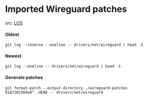 # Imported Wireguard patches

src: [LOS](https://github.com/LineageOS/android_kernel_oneplus_sm8250/commits/lineage-20/drivers/net/wireguard)

#### Oldest
`git log --reverse --oneline -- drivers/net/wireguard | head -1`

#### Newest
`git log --oneline -- drivers/net/wireguard | head -1`

#### Generate patches
`git format-patch --output-directory ./wireguard-patches 8187202360a0^..HEAD -- drivers/net/wireguard`


